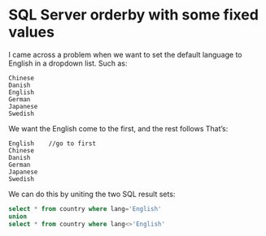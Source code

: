 SQL Server orderby with some fixed values
========

I came across a problem when we want to set the default language to English in a dropdown list. Such as:

```text
Chinese
Danish
English
German
Japanese
Swedish
```

We want the English come to the first, and the rest follows That’s:

```text
English    //go to first
Chinese
Danish
German
Japanese
Swedish
```

We can do this by uniting the two SQL result sets:

```sql
select * from country where lang='English'
union
select * from country where lang<>'English'
```
